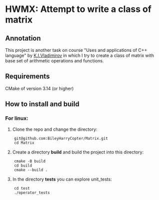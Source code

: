 # HWMX: Attempt to write a class of matrix

## Annotation

This project is another task on course "Uses and applications of C++ language" by [K.I.Vladimirov](https://github.com/tilir) in which I try to create a class of matrix with base set of arithmetic operations and functions.

## Requirements

CMake of version 3.14 (or higher)

## How to install and build

### For linux:
1) Clone the repo and change the directory:
```
    git@github.com:BileyHarryCopter/Matrix.git
    cd Matrix
```
2) Create a directory **build** and build the project into this directory:
```
    cmake -B build
    cd build
    cmake --build .
```
3) In the directory **tests** you can explore unit_tests:
```
    cd test
    ./operator_tests
```